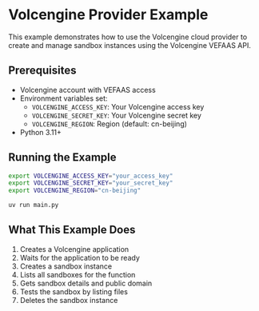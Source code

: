 # Volcengine Provider Example

This example demonstrates how to use the Volcengine cloud provider to create and manage sandbox instances using the Volcengine VEFAAS API.

## Prerequisites

- Volcengine account with VEFAAS access
- Environment variables set:
  - `VOLCENGINE_ACCESS_KEY`: Your Volcengine access key
  - `VOLCENGINE_SECRET_KEY`: Your Volcengine secret key
  - `VOLCENGINE_REGION`: Region (default: cn-beijing)
- Python 3.11+

## Running the Example

```bash
export VOLCENGINE_ACCESS_KEY="your_access_key"
export VOLCENGINE_SECRET_KEY="your_secret_key"
export VOLCENGINE_REGION="cn-beijing"

uv run main.py
```

## What This Example Does

1. Creates a Volcengine application
2. Waits for the application to be ready
3. Creates a sandbox instance
4. Lists all sandboxes for the function
5. Gets sandbox details and public domain
6. Tests the sandbox by listing files
7. Deletes the sandbox instance
